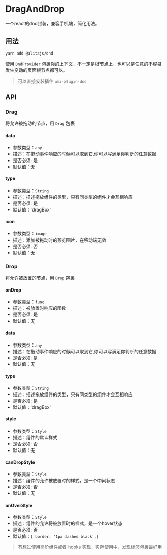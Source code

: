 # DragAndDrop

一个react的dnd封装，兼容手机端，简化用法。

## 用法

```bash
yarn add @alitajs/dnd
```

使用 `DndProvider` 包裹你的上下文，不一定是根节点上，也可以是任意的不容易发生变动的页面根节点都可以。

> 可以直接安装插件 `umi-plugin-dnd`

## API

### Drag
将允许被拖动的节点，用 `Drag` 包裹
#### data

* 参数类型：`any`
* 描述：在拖动事件响应的时候可以取到它,你可以写满足你判断的任意数据
* 是否必须: 是
* 默认值：无

#### type

* 参数类型：`String`
* 描述：描述拖放组件的类型，只有同类型的组件才会互相响应
* 是否必须: 是
* 默认值：'dragBox'

#### icon

* 参数类型：`image`
* 描述：添加被拖动时的预览图片，在移动端无效
* 是否必须: 否
* 默认值：无

### Drop

将允许被放置的节点，用 `Drop` 包裹

#### onDrop

* 参数类型：`func`
* 描述：被放置时响应的函数
* 是否必须: 是
* 默认值：无

#### data

* 参数类型：`any`
* 描述：在拖动事件响应的时候可以取到它,你可以写满足你判断的任意数据
* 是否必须: 是
* 默认值：无

#### type

* 参数类型：`String`
* 描述：描述拖放组件的类型，只有同类型的组件才会互相响应
* 是否必须: 是
* 默认值：'dragBox'

#### style

* 参数类型：`Style`
* 描述：组件的默认样式
* 是否必须: 否
* 默认值：无

#### canDropStyle

* 参数类型：`Style`
* 描述：组件的允许被放置时的样式，是一个中间状态
* 是否必须: 否
* 默认值：无

#### onOverStyle

* 参数类型：`Style`
* 描述：组件的允许将被放置时的样式，是一个hover状态
* 是否必须: 否
* 默认值：`{ border: '1px dashed black',}`

>有想过使用高阶组件或者 hooks 实现，实际使用中，发现标签包裹最好用
